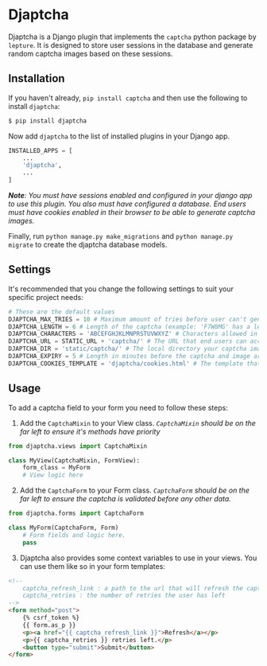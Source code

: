 # Djaptcha

Djaptcha is a Django plugin that implements the `captcha` python package by `lepture`. It is designed to store user sessions in the database and generate random captcha images based on these sessions.

## Installation

If you haven't already, `pip install captcha` and then use the following to install `djaptcha`:

```bash
$ pip install djaptcha
```

Now add `djaptcha` to the list of installed plugins in your Django app.

```python
INSTALLED_APPS = [
    ...
    'djaptcha',
    ...
]
```

*__Note__: You must have sessions enabled and configured in your django app to use this plugin. You also must have configured a database. End users must have cookies enabled in their browser to be able to generate captcha images.*

Finally, run `python manage.py make_migrations` and `python manage.py migrate` to create the djaptcha database models.

## Settings

It's recommended that you change the following settings to suit your specific project needs:
```python
# These are the default values
DJAPTCHA_MAX_TRIES = 10 # Maximum amount of tries before user can't generate new captchas
DJAPTCHA_LENGTH = 6 # Length of the captcha (example: 'F7W8MG' has a length of 6)
DJAPTCHA_CHARACTERS = 'ABCEFGHJKLMNPRSTUVWXYZ' # Characters allowed in the captcha
DJAPTCHA_URL = STATIC_URL + 'captcha/' # The URL that end users can access captcha images at
DJAPTCHA_DIR = 'static/captcha/' # The local directory your captcha images should be stored in
DJAPTCHA_EXPIRY = 5 # Length in minutes before the captcha and image are deleted
DJAPTCHA_COOKIES_TEMPLATE = 'djaptcha/cookies.html' # The template that tells users to enable cookies
```

## Usage

To add a captcha field to your form you need to follow these steps:

1. Add the `CaptchaMixin` to your View class. *`CaptchaMixin` should be on the far left to ensure it's methods have priority*
```python
from djaptcha.views import CaptchaMixin

class MyView(CaptchaMixin, FormView):
    form_class = MyForm
    # View logic here
```

2. Add the `CaptchaForm` to your Form class. *`CaptchaForm` should be on the far left to ensure the captcha is validated before any other data.*
```python
from djaptcha.forms import CaptchaForm

class MyForm(CaptchaForm, Form)
    # Form fields and logic here.
    pass
```

3. Djaptcha also provides some context variables to use in your views. You can use them like so in your form templates:
```html
<!--
    captcha_refresh_link : a path to the url that will refresh the captcha image
    captcha_retries : the number of retries the user has left
-->
<form method="post">
    {% csrf_token %}
    {{ form.as_p }}
    <p><a href="{{ captcha_refresh_link }}">Refresh</a></p>
    <p>{{ captcha_retries }} retries left.</p>
    <button type="submit">Submit</button>
</form>
```
